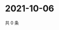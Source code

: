 # 2021-10-06

共 0 条

<!-- BEGIN WEIBO -->
<!-- 最后更新时间 Wed Oct 06 2021 19:11:42 GMT+0800 (China Standard Time) -->

<!-- END WEIBO -->
